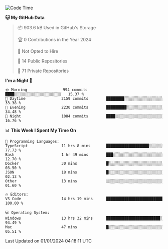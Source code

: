 <!--START_SECTION:waka-->
![Code Time](http://img.shields.io/badge/Code%20Time-5%2C071%20hrs%2058%20mins-blue)

**🐱 My GitHub Data** 

> 📦 903.6 kB Used in GitHub's Storage 
 > 
> 🏆 0 Contributions in the Year 2024
 > 
> 🚫 Not Opted to Hire
 > 
> 📜 14 Public Repositories 
 > 
> 🔑 71 Private Repositories 
 > 
**I'm a Night 🦉** 

```text
🌞 Morning                994 commits         ████░░░░░░░░░░░░░░░░░░░░░   15.37 % 
🌆 Daytime                2159 commits        ████████░░░░░░░░░░░░░░░░░   33.38 % 
🌃 Evening                2230 commits        █████████░░░░░░░░░░░░░░░░   34.48 % 
🌙 Night                  1084 commits        ████░░░░░░░░░░░░░░░░░░░░░   16.76 % 
```


📊 **This Week I Spent My Time On** 

```text
💬 Programming Languages: 
TypeScript               11 hrs 8 mins       ███████████████████░░░░░░   77.73 % 
Bash                     1 hr 49 mins        ███░░░░░░░░░░░░░░░░░░░░░░   12.70 % 
Docker                   30 mins             █░░░░░░░░░░░░░░░░░░░░░░░░   03.50 % 
JSON                     18 mins             █░░░░░░░░░░░░░░░░░░░░░░░░   02.13 % 
Other                    13 mins             ░░░░░░░░░░░░░░░░░░░░░░░░░   01.60 % 

🔥 Editors: 
VS Code                  14 hrs 19 mins      █████████████████████████   100.00 % 

💻 Operating System: 
Windows                  13 hrs 32 mins      ████████████████████████░   94.49 % 
Mac                      47 mins             █░░░░░░░░░░░░░░░░░░░░░░░░   05.51 % 
```


 Last Updated on 01/01/2024 04:18:11 UTC
<!--END_SECTION:waka-->

